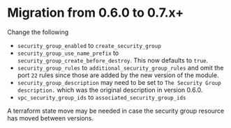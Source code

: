 # Migration from 0.6.0 to 0.7.x+

Change the following

- `security_group_enabled` to `create_security_group`
- `security_group_use_name_prefix` to `security_group_create_before_destroy`. This now defaults to `true`.
- `security_group_rules` to `additional_security_group_rules` and omit the port `22` rules since those are added by the new version of the module.
- `security_group_description` may need to be set to `The Security Group description.` which was the original description in version 0.6.0.
- `vpc_security_group_ids` to `associated_security_group_ids`

A terraform state move may be needed in case the security group resource has moved between versions.
